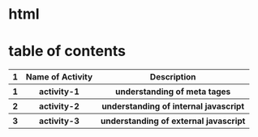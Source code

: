 # html
# table of contents

<table>
  <tr>
  <th>1</th>
  <th>Name of Activity</th>
  <th>Description</th>
  </tr>
  <tr>
  <th>1</th>
  <th>activity-1</th>
  <th>understanding of meta tages</th>
  </tr>
  <tr>
  <th>2</th>
  <th>activity-2</th>
  <th>understanding of internal javascript</th>
  </tr>
   <tr>
  <th>3</th>
  <th>activity-3</th>
  <th>understanding of external javascript</th>
  </tr>
  
